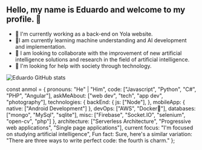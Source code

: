 ## Hello, my name is Eduardo and welcome to my profile. 👋
- 🔭 I'm currently working as a back-end on Yola website.
- 🌱I am currently learning machine understanding and AI development and implementation.
- 👯 I am looking to collaborate with the improvement of new artificial intelligence solutions and research in the field of artificial intelligence.
- 🤔 I'm looking for help with society through technology.

![Eduardo GitHub stats](https://github-readme-stats.vercel.app/api?username=WizEDPill&show_icons=true&theme=radical)

const anmol = {
    pronouns: "He" | "Him",
    code: ["Javascript", "Python", "C#", "PHP", "Angular"],
    askMeAbout: ["web dev", "tech", "app dev", "photography"],
    technologies: {
        backEnd: {
            js: ["Node"],
        },
        mobileApp: {
            native: ["Android Development"]
        },
        devOps: ["AWS", "Docker🐳"],
        databases: ["mongo", "MySql", "sqlite"],
        misc: ["Firebase", "Socket.IO", "selenium", "open-cv", "php"]
    },
    architecture: ["Serverless Architecture", "Progressive web applications", "Single page applications"],
current focus: "I'm focused on studying artificial intelligence", 
Fun fact: Sure, here's a similar variation:
"There are three ways to write perfect code: the fourth is charm."
};
